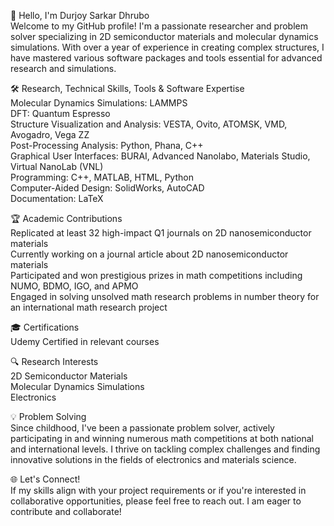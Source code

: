 👋 Hello, I'm Durjoy Sarkar Dhrubo <br>
Welcome to my GitHub profile! I'm a passionate researcher and problem solver specializing in 2D semiconductor materials and molecular dynamics simulations. With over a year of experience in creating complex structures, I have mastered various software packages and tools essential for advanced research and simulations. <br>

🛠️ Research, Technical Skills, Tools & Software Expertise<br>
Molecular Dynamics Simulations: LAMMPS<br>
DFT: Quantum Espresso<br>
Structure Visualization and Analysis: VESTA, Ovito, ATOMSK, VMD, Avogadro, Vega ZZ<br>
Post-Processing Analysis: Python, Phana, C++<br>
Graphical User Interfaces: BURAI, Advanced Nanolabo, Materials Studio, Virtual NanoLab (VNL)<br>
Programming: C++, MATLAB, HTML, Python<br>
Computer-Aided Design: SolidWorks, AutoCAD<br>
Documentation: LaTeX<br>

🏆 Academic Contributions<br>
Replicated at least 32 high-impact Q1 journals on 2D nanosemiconductor materials<br>
Currently working on a journal article about 2D nanosemiconductor materials<br>
Participated and won prestigious prizes in math competitions including NUMO, BDMO, IGO, and APMO<br>
Engaged in solving unsolved math research problems in number theory for an international math research project<br>

🎓 Certifications<br>
Udemy Certified in relevant courses<br>

🔍 Research Interests<br>
2D Semiconductor Materials<br>
Molecular Dynamics Simulations<br>
Electronics<br>

💡 Problem Solving<br>
Since childhood, I've been a passionate problem solver, actively participating in and winning numerous math competitions at both national and international levels. I thrive on tackling complex challenges and finding innovative solutions in the fields of electronics and materials science.<br>

🌐 Let's Connect!<br>
If my skills align with your project requirements or if you're interested in collaborative opportunities, please feel free to reach out. I am eager to contribute and collaborate!<br>

